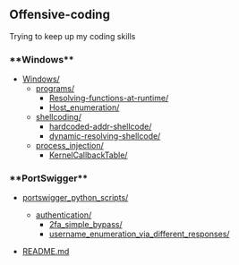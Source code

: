 ## Offensive-coding

Trying to keep up my coding skills

<h3> **Windows** </h3>

* [Windows/](./Windows)
  * [programs/](./Windows/programs)
    * [Resolving-functions-at-runtime/](./Windows/programs/resolving-functions-runtime)
    * [Host_enumeration/](./Windows/programs/Host_enumeration)
  * [shellcoding/](./Windows/shellcoding)
    * [hardcoded-addr-shellcode/](./Windows/shellcoding/hardcoded-addr-shellcode)
    * [dynamic-resolving-shellcode/](./Windows/shellcoding/dynamic-resolving-shellcode)
  * [process_injection/](./Windows/process_injection)
    * [KernelCallbackTable/](./Windows/process_injection/KernelCallbackTable)


<h3> **PortSwigger** </h3>

* [portswigger_python_scripts/](./portswigger_python_scripts)
  * [authentication/](./portswigger_python_scripts/authentication)
    * [2fa_simple_bypass/](./portswigger_python_scripts/authentication/2fa_simple_bypass)
    * [username_enumeration_via_different_responses/](./portswigger_python_scripts/authentication/username_enumeration_via_different_responses)

* [README.md](./README.md)
